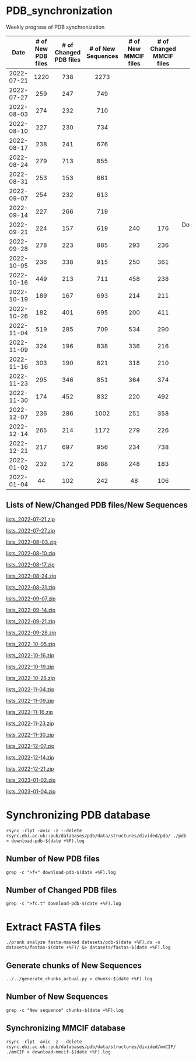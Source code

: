 # PDB_synchronization
Weekly progress of PDB synchronization

|    Date    | # of New PDB files | # of Changed PDB files | # of New Sequences | # of New MMCIF files | # of Changed MMCIF files | Notes |
|:----------:|:------------------:|:----------------------:|:------------------:|:--------------------:|:------------------------:|:-----:|
| 2022-07-21 |      1220          |        738             |      2273          |                      |                          |       |
| 2022-07-27 |      259           |        247             |      749           |                      |                          |       |
| 2022-08-03 |      274           |        232             |      710           |                      |                          |       |
| 2022-08-10 |      227           |        230             |      734           |                      |                          |       |
| 2022-08-17 |      238           |        241             |      676           |                      |                          |       |
| 2022-08-24 |      279           |        713             |      855           |                      |                          |       |
| 2022-08-31 |      253           |        153             |      661           |                      |                          |       |
| 2022-09-07 |      254           |        232             |      613           |                      |                          |       |
| 2022-09-14 |      227           |        266             |      719           |                      |                          |       |
| 2022-09-21 |      224           |        157             |      619           |         240          |            176           | Download:2022-09-16 |
| 2022-09-28 |      278           |        223             |      885           |         293          |            236           |       |
| 2022-10-05 |      236           |        338             |      915           |         250          |            361           |       |
| 2022-10-16 |      449           |        213             |      711           |         458          |            238           |       |
| 2022-10-19 |      189           |        167             |      693           |         214          |            211           |       |
| 2022-10-26 |      182           |        401             |      695           |         200          |            411           |       |
| 2022-11-04 |      519           |        285             |      709           |         534          |            290           |       |
| 2022-11-09 |      324           |        196             |      838           |         336          |            216           |       |
| 2022-11-16 |      303           |        190             |      821           |         318          |            210           |       |
| 2022-11-23 |      295           |        346             |      851           |         364          |            374           |       |
| 2022-11-30 |      174           |        452             |      832           |         220          |            492           |       |
| 2022-12-07 |      236           |        286             |      1002          |         251          |            358           |       |
| 2022-12-14 |      265           |        214             |      1172          |         279          |            226           |       |
| 2022-12-21 |      217           |        697             |      956           |         234          |            738           |       |
| 2022-01-02 |      232           |        172             |      888           |         248          |            183           |       |
| 2022-01-04 |       44           |        102             |      242           |          48          |            106           |       |

## Lists of New/Changed PDB files/New Sequences

[lists_2022-07-21.zip](https://github.com/AndreaSoltes/PDB_synchronization/files/9257025/lists_2022-07-21.zip)

[lists_2022-07-27.zip](https://github.com/AndreaSoltes/PDB_synchronization/files/9257029/lists_2022-07-27.zip)

[lists_2022-08-03.zip](https://github.com/AndreaSoltes/PDB_synchronization/files/9257035/lists_2022-08-03.zip)

[lists_2022-08-10.zip](https://github.com/AndreaSoltes/PDB_synchronization/files/9299993/lists_2022-08-10.zip)

[lists_2022-08-17.zip](https://github.com/AndreaSoltes/PDB_synchronization/files/9358405/lists_2022-08-17.zip)

[lists_2022-08-24.zip](https://github.com/AndreaSoltes/PDB_synchronization/files/9417466/lists_2022-08-24.zip)

[lists_2022-08-31.zip](https://github.com/AndreaSoltes/PDB_synchronization/files/9460556/lists_2022-08-31.zip)

[lists_2022-09-07.zip](https://github.com/AndreaSoltes/PDB_synchronization/files/9504637/lists_2022-09-07.zip)

[lists_2022-09-14.zip](https://github.com/AndreaSoltes/PDB_synchronization/files/9565258/lists_2022-09-14.zip)

[lists_2022-09-21.zip](https://github.com/AndreaSoltes/PDB_synchronization/files/9615272/lists_2022-09-21.zip)

[lists_2022-09-28.zip](https://github.com/AndreaSoltes/PDB_synchronization/files/9664593/lists_2022-09-28.zip)

[lists_2022-10-05.zip](https://github.com/AndreaSoltes/PDB_synchronization/files/9717403/lists_2022-10-05.zip)

[lists_2022-10-16.zip](https://github.com/AndreaSoltes/PDB_synchronization/files/9800182/lists_2022-10-16.zip)

[lists_2022-10-19.zip](https://github.com/AndreaSoltes/PDB_synchronization/files/9818600/lists_2022-10-19.zip)

[lists_2022-10-26.zip](https://github.com/AndreaSoltes/PDB_synchronization/files/9868397/lists_2022-10-26.zip)

[lists_2022-11-04.zip](https://github.com/AndreaSoltes/PDB_synchronization/files/9939132/lists_2022-11-04.zip)

[lists_2022-11-09.zip](https://github.com/AndreaSoltes/PDB_synchronization/files/9981071/lists_2022-11-09.zip)

[lists_2022-11-16.zip](https://github.com/AndreaSoltes/PDB_synchronization/files/10040108/lists_2022-11-16.zip)

[lists_2022-11-23.zip](https://github.com/AndreaSoltes/PDB_synchronization/files/10115992/lists_2022-11-23.zip)

[lists_2022-11-30.zip](https://github.com/AndreaSoltes/PDB_synchronization/files/10165709/lists_2022-11-30.zip)

[lists_2022-12-07.zip](https://github.com/AndreaSoltes/PDB_synchronization/files/10183436/lists_2022-12-07.zip)

[lists_2022-12-14.zip](https://github.com/AndreaSoltes/PDB_synchronization/files/10229629/lists_2022-12-14.zip)

[lists_2022-12-21.zip](https://github.com/AndreaSoltes/PDB_synchronization/files/10276554/lists_2022-12-21.zip)

[lists_2023-01-02.zip](https://github.com/AndreaSoltes/PDB_synchronization/files/10331893/lists_2023-01-02.zip)

[lists_2023-01-04.zip](https://github.com/AndreaSoltes/PDB_synchronization/files/10350857/lists_2023-01-04.zip)

# Synchronizing PDB database

`rsync -rlpt -avic -z --delete rsync.ebi.ac.uk::pub/databases/pdb/data/structures/divided/pdb/ ./pdb > download-pdb-$(date +%F).log`

## Number of New PDB files

`grep -c ">f+" download-pdb-$(date +%F).log`

## Number of Changed PDB files

`grep -c ">fc.t" download-pdb-$(date +%F).log`

# Extract FASTA files

`./prank analyze fasta-masked datasets/pdb-$(date +%F).ds -o datasets/fastas-$(date +%F)/ &> datasets/fastas-$(date +%F).log`

## Generate chunks of New Sequences

`../../generate_chunks_actual.py > chunks-$(date +%F).log`

## Number of New Sequences

`grep -c "New sequence" chunks-$(date +%F).log`

## Synchronizing MMCIF database

`rsync -rlpt -avic -z --delete rsync.ebi.ac.uk::pub/databases/pdb/data/structures/divided/mmCIF/ ./mmCIF > download-mmcif-$(date +%F).log`
